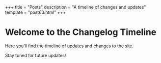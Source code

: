 +++
title = "Posts"
description = "A timeline of changes and updates"
template = "post63.html"
+++

# Welcome to the Changelog Timeline

Here you'll find the timeline of updates and changes to the site.

Stay tuned for future updates!
